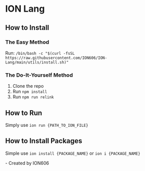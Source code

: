 # ION Lang

## How to Install

### The Easy Method
Run: `/bin/bash -c "$(curl -fsSL https://raw.githubusercontent.com/ION606/ION-Lang/main/utils/install.sh)"`


### The Do-It-Yourself Method
1. Clone the repo
2. Run `npm install`
3. Run `npm run relink`


## How to Run
Simply use `ion run {PATH_TO_ION_FILE}`


## How to Install Packages
Simple use `ion install {PACKAGE_NAME}` or `ion i {PACKAGE_NAME}`


\- Created by ION606
